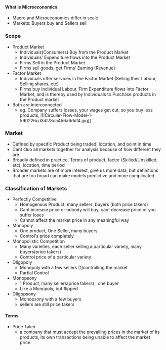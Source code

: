 #### What is Microeconomics
- Macro and Microeconomics differ in scale 
- Markets: Buyers buy and Sellers sell

### Scope
- Product Market
	- Individuals(Consumers) Buy from the Product Market
	- Individuals' Expenditure flows into the Product Market
	- Firms Sell in the Product Market
	- Firms sell goods, get Firms' Earning (Revenue)
- Factor Market
	- Individuals offer services in the Factor Market (Selling their Labour, Selling shares, etc)
	- Firms buy Individual Labour. Firm Expenditure flows into Factor Market, and is thereby used by Individuals to Purchase products in the Product market
- Both are interconnected
	- eg. Company suffers losses, your wages get cut, so you buy less products,
![[Circular-Flow-Model-1-590226cd3df78c5456a6ddf4.jpg]]

### Market
- Defined by specific Product being traded, location, and point in time
- Cant club all markets together for analysis because of how different they are
- Broadly defined in practice. Terms of product, factor (Skilled/Unskilled, etc), location, time period
- Broader markets are of more interest, give us more data, but definitions that are too broad can make models predictive and more complicated


### Classification of Markets
- Perfectly Competitive 
	- Homogenous Product, many sellers, buyers (both price takers)
	- Cant increase price or nobody will buy, cant decrease price or you suffer loses
	- Cannot affect the market price in any meaningful way
- Monopoly
	- One product, One Seller, many buyers
	- Control's price completely
- Monopolistic Competition
	- Many varieties, each seller selling a particular variety, many buyers(price takers)
	- Control price of a particular variety
- Oligopoly
	- Monopoly with a few sellers (1)controlling the market
	- Partial Control 
- Monopsony
	- 1 Product, many sellers(price takers) , one buyer
	- Like a Monopoly, but flipped
- Oligopsony
	- Monopsony with a few buyers
	- sellers are still price takers





#### Terms
- Price Taker
	- a company that must accept the prevailing prices in the market of its products, its own transactions being unable to affect the market price.